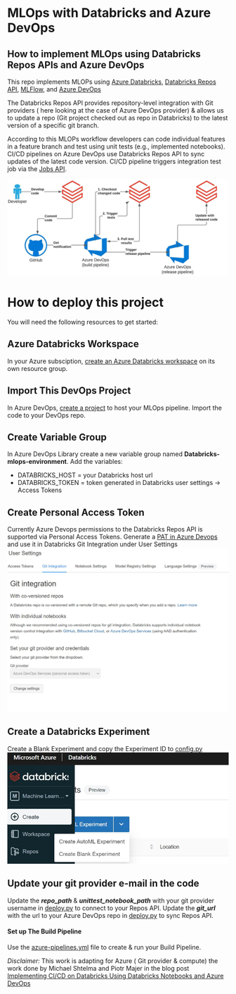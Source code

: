 # MLOps with  Databricks and Azure DevOps
## How to implement MLOps using Databricks Repos APIs and Azure DevOps


This repo implements MLOPs using [Azure Databricks](https://azure.microsoft.com/en-us/services/databricks/),
 [Databricks Repos API](https://docs.microsoft.com/en-us/azure/databricks/repos), 
[MLFlow](http://mlflow.org), and [Azure DevOps](https://docs.microsoft.com/en-us/azure/devops/user-guide/what-is-azure-devops?view=azure-devops)

The Databricks Repos API provides repository-level integration with Git providers ( here looking at the case of Azure DevOps provider) & allows us to update a repo (Git project checked out as repo in Databricks) 
to the latest version of a specific git branch.

According to this MLOPs workflow developers can code individual features in a feature branch and test using unit tests (e.g., implemented notebooks).
CI/CD pipelines on Azure DevOps use Databricks Repos API to sync updates of the latest code version.
CI/CD pipeline triggers  integration test job via the [Jobs API](https://docs.microsoft.com/en-us/azure/databricks/dev-tools/api/2.0/jobs).

![Azure Databricks & AML Real time inference architecture](./images/mlops.jpg)

# How to deploy this project 


You will need the following resources to get started:

## Azure Databricks Workspace

In your Azure subsciption,  [create an Azure Databricks workspace](https://docs.azuredatabricks.net/getting-started/try-databricks.html#step-2-create-a-databricks-workspace) on its own resource group.



## Import This DevOps Project

In Azure DevOps,  [create a project](https://docs.microsoft.com/en-us/azure/devops/user-guide/sign-up-invite-teammates?view=azure-devops#create-a-project) to host your MLOps pipeline. Import the code to your DevOps repo.

## Create Variable Group 
In Azure DevOps Library create a new variable group named **Databricks-mlops-environment**.
Add the variables:
- DATABRICKS_HOST = your Databricks host url 
- DATABRICKS_TOKEN = token generated in Databricks user settings -> Access Tokens 

## Create Personal Access Token 
Currently Azure Devops permissions to the Databricks Repos API is  supported via  Personal Access Tokens. 
Generate a [PAT in Azure Devops](https://docs.microsoft.com/en-us/azure/devops/organizations/accounts/use-personal-access-tokens-to-authenticate?view=azure-devops&tabs=preview-page) and use it in Databricks Git Integration under User Settings ![Databricks Git Integration](./images/git-integration.jpg)

## Create a Databricks Experiment
Create a Blank Experiment and copy the Experiment ID to  [config.py](utils/config.py)
![Databricks Experiment](./images/create-experiment.jpg)

## Update your git provider e-mail in the code

Update the ***repo_path*** & ***unittest_notebook_path*** with your git provider username in [deploy.py](deploy/deploy.py) to connect to your Repos API.
Update the ***git_url*** with the url to your Azure DevOps repo in [deploy.py](deploy/deploy.py) to sync Repos API.

#### Set up The Build Pipeline

Use the  [azure-pipelines.yml](./azure-pipelines.yml) file to create & run your  Build Pipeline.


_Disclaimer:_ This work is adapting for Azure ( Git provider & compute)  the work done by Michael Shtelma and Piotr Majer in the blog post [ Implementing CI/CD on Databricks Using Databricks Notebooks and Azure DevOps](https://databricks.com/blog/2021/09/20/part-1-implementing-ci-cd-on-databricks-using-databricks-notebooks-and-azure-devops.html)

